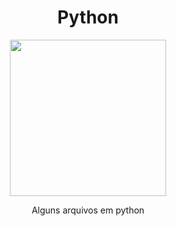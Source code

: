<div align='center'>
  <h1>Python</h1>
  
<img src="https://media.giphy.com/media/KAq5w47R9rmTuvWOWa/giphy.gif" height="250px">

  Alguns arquivos em python
</div>
